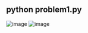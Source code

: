 ## python problem1.py
![image](https://user-images.githubusercontent.com/68915904/122648025-01538280-d149-11eb-8a2e-136a96263da1.png)
![image](https://user-images.githubusercontent.com/68915904/122648035-07e1fa00-d149-11eb-9bd8-9ab18858e329.png)

